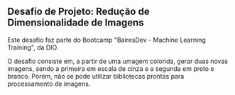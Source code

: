 ## Desafio de Projeto: Redução de Dimensionalidade de Imagens
<p>Este desafio faz parte do Bootcamp "BairesDev - Machine Learning Training", da DIO.
<p>O desafio consiste em, a partir de uma umagem colorida, gerar duas novas imagens, sendo a primeira em escala de cinza e a segunda em preto e branco. Porém, não se pode utilizar bibliotecas prontas para processamento de imagens.
